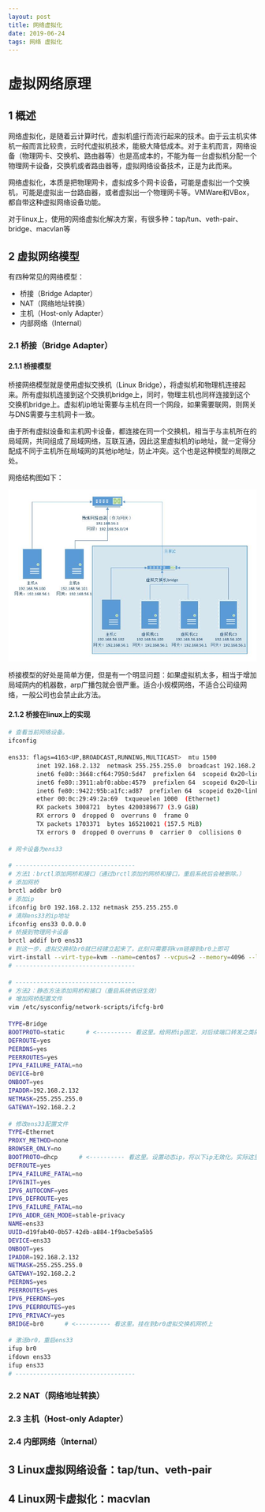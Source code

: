 ```yaml
---
layout: post
title: 网络虚拟化
date: 2019-06-24
tags: 网络 虚拟化
---
```


# 虚拟网络原理

## 1 概述

网络虚拟化，是随着云计算时代，虚拟机盛行而流行起来的技术。由于云主机实体机一般而言比较贵，云时代虚拟机技术，能极大降低成本。对于主机而言，网络设备（物理网卡、交换机、路由器等）也是高成本的，不能为每一台虚拟机分配一个物理网卡设备，交换机或者路由器等，虚拟网络设备技术，正是为此而来。  

网络虚拟化，本质是把物理网卡，虚拟成多个网卡设备，可能是虚拟出一个交换机，可能是虚拟出一台路由器，或者虚拟出一个物理网卡等。VMWare和VBox，都自带这种虚拟网络设备功能。  

对于linux上，使用的网络虚拟化解决方案，有很多种：tap/tun、veth-pair、bridge、macvlan等

## 2 虚拟网络模型

有四种常见的网络模型：

- 桥接（Bridge Adapter）
- NAT（网络地址转换）
- 主机（Host-only Adapter）
- 内部网络（Internal）

### 2.1 桥接（Bridge Adapter）

#### 2.1.1 桥接模型

桥接网络模型就是使用虚拟交换机（Linux Bridge），将虚拟机和物理机连接起来。所有虚拟机连接到这个交换机bridge上，同时，物理主机也同样连接到这个交换机bridge上。虚拟机ip地址需要与主机在同一个网段，如果需要联网，则网关与DNS需要与主机网卡一致。  

由于所有虚拟设备和主机网卡设备，都连接在同一个交换机，相当于与主机所在的局域网，共同组成了局域网络，互联互通，因此这里虚拟机的ip地址，就一定得分配成不同于主机所在局域网的其他ip地址，防止冲突。这个也是这种模型的局限之处。

网络结构图如下：

![jpg](/images/post/virtual_network/bridge.jpg)

桥接模型的好处是简单方便，但是有一个明显问题：如果虚拟机太多，相当于增加局域网内的机器数，arp广播包就会很严重。适合小规模网络，不适合公司级网络，一般公司也会禁止此方法。

#### 2.1.2 桥接在linux上的实现

```bash
# 查看当前网络设备。
ifconfig

ens33: flags=4163<UP,BROADCAST,RUNNING,MULTICAST>  mtu 1500
        inet 192.168.2.132  netmask 255.255.255.0  broadcast 192.168.2.255
        inet6 fe80::3668:cf64:7950:5d47  prefixlen 64  scopeid 0x20<link>
        inet6 fe80::3911:abf0:abbe:4579  prefixlen 64  scopeid 0x20<link>
        inet6 fe80::9422:95b:a1fc:ad87  prefixlen 64  scopeid 0x20<link>
        ether 00:0c:29:49:2a:69  txqueuelen 1000  (Ethernet)
        RX packets 3008721  bytes 4200389677 (3.9 GiB)
        RX errors 0  dropped 0  overruns 0  frame 0
        TX packets 1703371  bytes 165210021 (157.5 MiB)
        TX errors 0  dropped 0 overruns 0  carrier 0  collisions 0

# 网卡设备为ens33

# ----------------------------------
# 方法1：brctl添加网桥和接口（通过brctl添加的网桥和接口，重启系统后会被删除。）
# 添加网桥
brctl addbr br0
# 添加ip
ifconfig br0 192.168.2.132 netmask 255.255.255.0
# 清除ens33的ip地址
ifconfig ens33 0.0.0.0
# 桥接到物理网卡设备
brctl addif br0 ens33
# 到这一步，虚拟交换机br0就已经建立起来了，此刻只需要将kvm链接到br0上即可
virt-install --virt-type=kvm --name=centos7 --vcpus=2 --memory=4096 --location=/tmp/CentOS-7-x86_64-Minimal-1810.iso --disk path=/home/vms/centos7.qcow2,size=40,format=qcow2 --network bridge=br0 --graphics none --extra-args='console=ttyS0' --force
# ----------------------------------

# ----------------------------------
# 方法2：静态方法添加网桥和接口（重启系统依旧生效）
# 增加网桥配置文件
vim /etc/sysconfig/network-scripts/ifcfg-br0

TYPE=Bridge
BOOTPROTO=static      # <---------- 看这里。给网桥ip固定，对后续端口转发之类的比较有好处
DEFROUTE=yes
PEERDNS=yes
PEERROUTES=yes
IPV4_FAILURE_FATAL=no
DEVICE=br0
ONBOOT=yes
IPADDR=192.168.2.132
NETMASK=255.255.255.0
GATEWAY=192.168.2.2

# 修改ens33配置文件
TYPE=Ethernet
PROXY_METHOD=none
BROWSER_ONLY=no
BOOTPROTO=dhcp      # <---------- 看这里。设置动态ip，将以下ip无效化。实际这里的ip地址也是无效的
DEFROUTE=yes
IPV4_FAILURE_FATAL=no
IPV6INIT=yes
IPV6_AUTOCONF=yes
IPV6_DEFROUTE=yes
IPV6_FAILURE_FATAL=no
IPV6_ADDR_GEN_MODE=stable-privacy
NAME=ens33
UUID=d19fab40-0b57-42db-a884-1f9acbe5a5b5
DEVICE=ens33
ONBOOT=yes
IPADDR=192.168.2.132
NETMASK=255.255.255.0
GATEWAY=192.168.2.2
PEERDNS=yes
PEERROUTES=yes
IPV6_PEERDNS=yes
IPV6_PEERROUTES=yes
IPV6_PRIVACY=yes
BRIDGE=br0      # <---------- 看这里。挂在到br0虚拟交换机网桥上

# 激活br0，重启ens33
ifup br0
ifdown ens33
ifup ens33
# ----------------------------------

```

### 2.2 NAT（网络地址转换）

### 2.3 主机（Host-only Adapter）

### 2.4 内部网络（Internal）

## 3 Linux虚拟网络设备：tap/tun、veth-pair

## 4 Linux网卡虚拟化：macvlan

